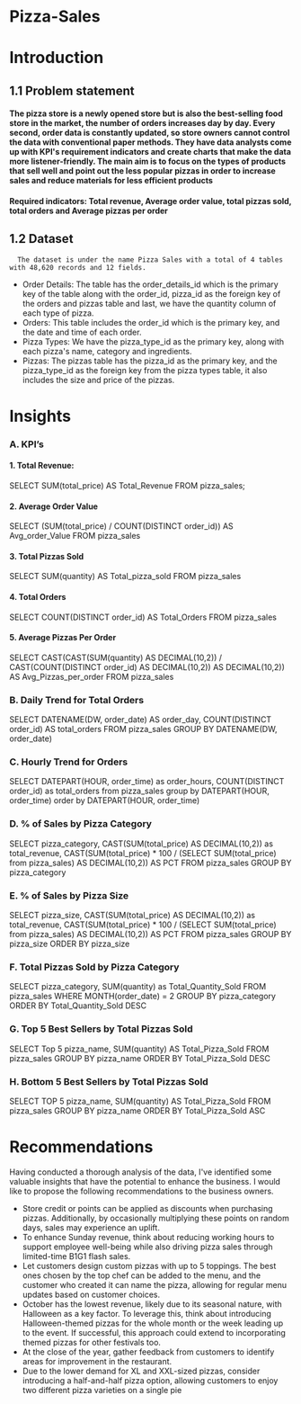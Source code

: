 # Pizza-Sales
# Introduction
  ## 1.1	Problem statement
  #### The pizza store is a newly opened store but is also the best-selling food store in the market, the number of orders increases day by day. Every second, order data is constantly updated, so store owners cannot control the data with conventional paper methods. They have data analysts come up with KPI's requirement indicators and create charts that make the data more listener-friendly. The main aim is to focus on the types of products that sell well and point out the less popular pizzas in order to increase sales and reduce materials for less efficient products 
  #### Required indicators: Total revenue, Average order value, total pizzas sold, total orders and Average pizzas per order
  ## 1.2	Dataset
      The dataset is under the name Pizza Sales with a total of 4 tables with 48,620 records and 12 fields.
 - Order Details:
The table has the order_details_id which is the primary key of the table along with the order_id, pizza_id as the foreign key of the orders and pizzas table and last, we have the quantity column of each type of pizza.
 - Orders:
This table includes the order_id which is the primary key, and the date and time of each order.
 - Pizza Types:
We have the pizza_type_id as the primary key, along with each pizza's name, category and ingredients.
 - Pizzas:
The pizzas table has the pizza_id as the primary key, and the pizza_type_id as the foreign key from the pizza types table, it also includes the size and price of the pizzas. 
# Insights 
### A. KPI’s
#### 1. Total Revenue:
SELECT SUM(total_price) AS Total_Revenue FROM pizza_sales;
#### 2. Average Order Value
SELECT (SUM(total_price) / COUNT(DISTINCT order_id)) AS Avg_order_Value FROM
pizza_sales
#### 3. Total Pizzas Sold
SELECT SUM(quantity) AS Total_pizza_sold FROM pizza_sales
#### 4. Total Orders
SELECT COUNT(DISTINCT order_id) AS Total_Orders FROM pizza_sales
#### 5. Average Pizzas Per Order
SELECT CAST(CAST(SUM(quantity) AS DECIMAL(10,2)) /
CAST(COUNT(DISTINCT order_id) AS DECIMAL(10,2)) AS DECIMAL(10,2))
AS Avg_Pizzas_per_order
FROM pizza_sales
### B. Daily Trend for Total Orders
SELECT DATENAME(DW, order_date) AS order_day, COUNT(DISTINCT order_id) AS
total_orders 
FROM pizza_sales
GROUP BY DATENAME(DW, order_date)
### C. Hourly Trend for Orders
SELECT DATEPART(HOUR, order_time) as order_hours, COUNT(DISTINCT order_id) as
total_orders
from pizza_sales
group by DATEPART(HOUR, order_time)
order by DATEPART(HOUR, order_time)
### D. % of Sales by Pizza Category
SELECT pizza_category, CAST(SUM(total_price) AS DECIMAL(10,2)) as total_revenue,
CAST(SUM(total_price) * 100 / (SELECT SUM(total_price) from pizza_sales) AS
DECIMAL(10,2)) AS PCT
FROM pizza_sales
GROUP BY pizza_category
### E. % of Sales by Pizza Size
SELECT pizza_size, CAST(SUM(total_price) AS DECIMAL(10,2)) as total_revenue,
CAST(SUM(total_price) * 100 / (SELECT SUM(total_price) from pizza_sales) AS
DECIMAL(10,2)) AS PCT
FROM pizza_sales
GROUP BY pizza_size
ORDER BY pizza_size
### F. Total Pizzas Sold by Pizza Category
SELECT pizza_category, SUM(quantity) as Total_Quantity_Sold
FROM pizza_sales
WHERE MONTH(order_date) = 2
GROUP BY pizza_category
ORDER BY Total_Quantity_Sold DESC
### G. Top 5 Best Sellers by Total Pizzas Sold
SELECT Top 5 pizza_name, SUM(quantity) AS Total_Pizza_Sold
FROM pizza_sales
GROUP BY pizza_name
ORDER BY Total_Pizza_Sold DESC
### H. Bottom 5 Best Sellers by Total Pizzas Sold
SELECT TOP 5 pizza_name, SUM(quantity) AS Total_Pizza_Sold
FROM pizza_sales
GROUP BY pizza_name
ORDER BY Total_Pizza_Sold ASC
# Recommendations
Having conducted a thorough analysis of the data, I've identified some valuable insights that have the potential to enhance the business. I would like to propose the following recommendations to the business owners.
 - Store credit or points can be applied as discounts when purchasing pizzas. Additionally, by occasionally multiplying these points on random days, sales may experience an uplift.
 - To enhance Sunday revenue, think about reducing working hours to support employee well-being while also driving pizza sales through limited-time B1G1 flash sales.
 - Let customers design custom pizzas with up to 5 toppings. The best ones chosen by the top chef can be added to the menu, and the customer who created it can name the pizza, allowing for regular menu updates based on customer choices.
 - October has the lowest revenue, likely due to its seasonal nature, with Halloween as a key factor. To leverage this, think about introducing Halloween-themed pizzas for the whole month or the week leading up to the event. If successful, this approach could extend to incorporating themed pizzas for other festivals too.
 - At the close of the year, gather feedback from customers to identify areas for improvement in the restaurant.
 - Due to the lower demand for XL and XXL-sized pizzas, consider introducing a half-and-half pizza option, allowing customers to enjoy two different pizza varieties on a single pie
   
